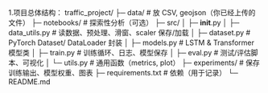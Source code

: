 1.项目总体结构：
traffic_project/
├─ data/                    # 放 CSV, geojson（你已经上传的文件）
├─ notebooks/               # 探索性分析（可选）
├─ src/
│  ├─ __init__.py
│  ├─ data_utils.py         # 读数据、预处理、滑窗、scaler 保存/加载
│  ├─ dataset.py            # PyTorch Dataset/ DataLoader 封装
│  ├─ models.py             # LSTM & Transformer 模型类
│  ├─ train.py              # 训练循环、日志、模型保存
│  ├─ eval.py               # 测试/评估脚本、可视化
│  └─ utils.py              # 通用函数（metrics, plot）
├─ experiments/             # 保存训练输出、模型权重、图表
├─ requirements.txt         # 依赖（用于记录）
└─ README.md
